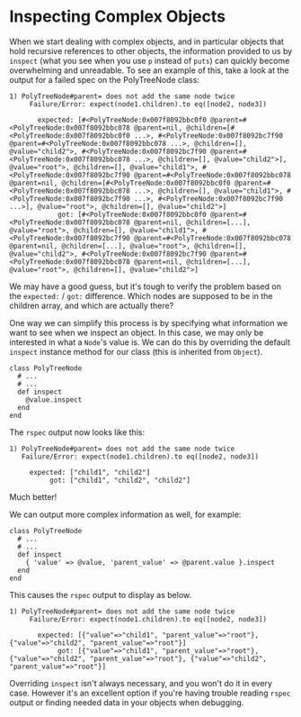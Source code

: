 # Inspecting Complex Objects

When we start dealing with complex objects, and in particular objects that hold
recursive references to other objects, the information provided to us by
`inspect` (what you see when you use `p` instead of `puts`) can quickly become
overwhelming and unreadable. To see an example of this, take a look at the
output for a failed spec on the PolyTreeNode class:

```
1) PolyTreeNode#parent= does not add the same node twice
     Failure/Error: expect(node1.children).to eq([node2, node3])

       expected: [#<PolyTreeNode:0x007f8092bbc0f0 @parent=#<PolyTreeNode:0x007f8092bbc078 @parent=nil, @children=[#<PolyTreeNode:0x007f8092bbc0f0 ...>, #<PolyTreeNode:0x007f8092bc7f90 @parent=#<PolyTreeNode:0x007f8092bbc078 ...>, @children=[], @value="child2">, #<PolyTreeNode:0x007f8092bc7f90 @parent=#<PolyTreeNode:0x007f8092bbc078 ...>, @children=[], @value="child2">], @value="root">, @children=[], @value="child1">, #<PolyTreeNode:0x007f8092bc7f90 @parent=#<PolyTreeNode:0x007f8092bbc078 @parent=nil, @children=[#<PolyTreeNode:0x007f8092bbc0f0 @parent=#<PolyTreeNode:0x007f8092bbc078 ...>, @children=[], @value="child1">, #<PolyTreeNode:0x007f8092bc7f90 ...>, #<PolyTreeNode:0x007f8092bc7f90 ...>], @value="root">, @children=[], @value="child2">]
            got: [#<PolyTreeNode:0x007f8092bbc0f0 @parent=#<PolyTreeNode:0x007f8092bbc078 @parent=nil, @children=[...], @value="root">, @children=[], @value="child1">, #<PolyTreeNode:0x007f8092bc7f90 @parent=#<PolyTreeNode:0x007f8092bbc078 @parent=nil, @children=[...], @value="root">, @children=[], @value="child2">, #<PolyTreeNode:0x007f8092bc7f90 @parent=#<PolyTreeNode:0x007f8092bbc078 @parent=nil, @children=[...], @value="root">, @children=[], @value="child2">]
```

We may have a good guess, but it's tough to verify the problem based on the
`expected:` / `got:` difference. Which nodes are supposed to be in the children
array, and which are actually there?

One way we can simplify this process is by specifying what information we want
to see when we inspect an object. In this case, we may only be interested in 
what a `Node`'s value is. We can do this by overriding the default `inspect` 
instance method for our class (this is inherited from `Object`).

```
class PolyTreeNode
  # ...
  # ...
  def inspect
    @value.inspect
  end
end
```

The `rspec` output now looks like this: 

```
1) PolyTreeNode#parent= does not add the same node twice
   Failure/Error: expect(node1.children).to eq([node2, node3])

     expected: ["child1", "child2"]
          got: ["child1", "child2", "child2"]
```

Much better!

We can output more complex information as well, for example:

```
class PolyTreeNode
  # ...
  # ...
  def inspect
    { 'value' => @value, 'parent_value' => @parent.value }.inspect
  end
end
```

This causes the `rspec` output to display as below.

```
1) PolyTreeNode#parent= does not add the same node twice
     Failure/Error: expect(node1.children).to eq([node2, node3])

       expected: [{"value"=>"child1", "parent_value"=>"root"}, {"value"=>"child2", "parent_value"=>"root"}]
            got: [{"value"=>"child1", "parent_value"=>"root"}, {"value"=>"child2", "parent_value"=>"root"}, {"value"=>"child2", "parent_value"=>"root"}]
```

Overriding `inspect` isn't always necessary, and you won't do it in every case. 
However it's an excellent option if you're having trouble reading `rspec` output
or finding needed data in your objects when debugging.
